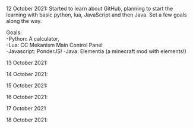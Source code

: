 

12 October 2021: Started to learn about GitHub, planning to start the learning with basic python, lua, JavaScript and then Java. Set a few goals along the way.   

  
   Goals:   
          -Python: A calculator,  
          -Lua: CC Mekanism Main Control Panel  
          -Javascript: PonderJS!
          -Java: Elementia (a minecraft mod with elements!)    
        
       
13 October 2021: 


14 October 2021:


15 October 2021:
       

16 October 2021:


17 October 2021


18 October 2021:
